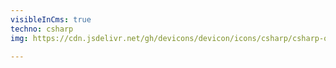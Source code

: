 ```yaml
---
visibleInCms: true
techno: csharp
img: https://cdn.jsdelivr.net/gh/devicons/devicon/icons/csharp/csharp-original.svg

---
```

